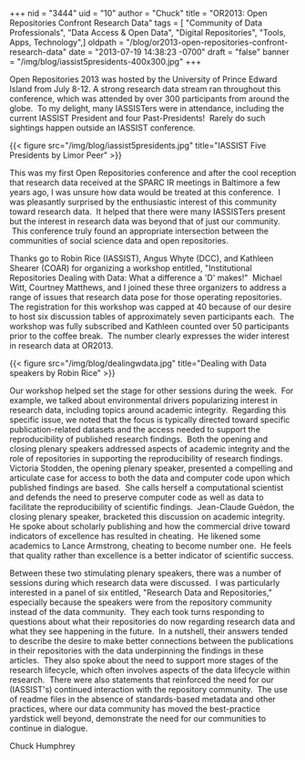 +++
nid = "3444"
uid = "10"
author = "Chuck"
title = "OR2013:  Open Repositories Confront Research Data"
tags = [ "Community of Data Professionals", "Data Access & Open Data", "Digital Repositories", "Tools, Apps, Technology",]
oldpath = "/blog/or2013-open-repositories-confront-research-data"
date = "2013-07-19 14:38:23 -0700"
draft = "false"
banner = "/img/blog/iassist5presidents-400x300.jpg"
+++

Open Repositories 2013 was hosted by the University of Prince Edward
Island from July 8-12. A strong research data stream ran throughout this
conference, which was attended by over 300 participants from around the
globe.  To my delight, many IASSISTers were in attendance, including the
current IASSIST President and four Past-Presidents!  Rarely do such
sightings happen outside an IASSIST conference.

{{< figure src="/img/blog/iassist5presidents.jpg" title="IASSIST Five Presidents by Limor Peer" >}}

This was my first Open Repositories conference and after the cool
reception that research data received at the SPARC IR meetings in
Baltimore a few years ago, I was unsure how data would be treated at
this conference.  I was pleasantly surprised by the enthusiastic
interest of this community toward research data.  It helped that there
were many IASSISTers present but the interest in research data was
beyond that of just our community.  This conference truly found an
appropriate intersection between the communities of social science data
and open repositories. 

Thanks go to Robin Rice (IASSIST), Angus Whyte (DCC), and Kathleen
Shearer (COAR) for organizing a workshop entitled, "Institutional
Repositories Dealing with Data: What a difference a 'D' makes!"  Michael
Witt, Courtney Matthews, and I joined these three organizers to address
a range of issues that research data pose for those operating
repositories.  The registration for this workshop was capped at 40
because of our desire to host six discussion tables of approximately
seven participants each.  The workshop was fully subscribed and Kathleen
counted over 50 participants prior to the coffee break.  The number
clearly expresses the wider interest in research data at OR2013.

{{< figure src="/img/blog/dealingwdata.jpg" title="Dealing with Data speakers by Robin Rice" >}}

Our workshop helped set the stage for other sessions during the week. 
For example, we talked about environmental drivers popularizing interest
in research data, including topics around academic integrity.  Regarding
this specific issue, we noted that the focus is typically directed
toward specific publication-related datasets and the access needed to
support the reproducibility of published research findings.  Both the
opening and closing plenary speakers addressed aspects of academic
integrity and the role of repositories in supporting the reproducibility
of research findings.  Victoria Stodden, the opening plenary speaker,
presented a compelling and articulate case for access to both the data
and computer code upon which published findings are based.  She calls
herself a computational scientist and defends the need to preserve
computer code as well as data to facilitate the reproducibility of
scientific findings.  Jean-Claude Guédon, the closing plenary speaker,
bracketed this discussion on academic integrity.  He spoke about
scholarly publishing and how the commercial drive toward indicators of
excellence has resulted in cheating.  He likened some academics to Lance
Armstrong, cheating to become number one.  He feels that quality rather
than excellence is a better indicator of scientific success.

Between these two stimulating plenary speakers, there was a number of
sessions during which research data were discussed.  I was particularly
interested in a panel of six entitled, "Research Data and Repositories,"
especially because the speakers were from the repository community
instead of the data community.  They each took turns responding to
questions about what their repositories do now regarding research data
and what they see happening in the future.  In a nutshell, their answers
tended to describe the desire to make better connections between the
publications in their repositories with the data underpinning the
findings in these articles.  They also spoke about the need to support
more stages of the research lifecycle, which often involves aspects of
the data lifecycle within research.  There were also statements that
reinforced the need for our (IASSIST's) continued interaction with the
repository community.  The use of readme files in the absence of
standards-based metadata and other practices, where our data community
has moved the best-practice yardstick well beyond, demonstrate the need
for our communities to continue in dialogue. 

Chuck Humphrey
